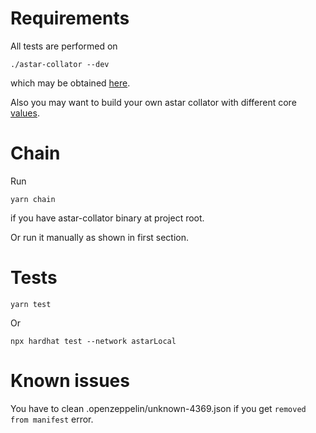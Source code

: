 # Requirements

All tests are performed on
```
./astar-collator --dev
```
which may be obtained [here](https://github.com/AstarNetwork/Astar/releases).

Also you may want to build your own astar collator with different core [values](https://github.com/AstarNetwork/Astar/blob/411b250c49bccf5b6eb9953f7d0718c33065a3e9/runtime/local/src/lib.rs#L361).

# Chain

Run

```
yarn chain
```

if you have astar-collator binary at project root.

Or run it manually as shown in first section.

# Tests

```
yarn test
```

Or

```
npx hardhat test --network astarLocal
```

# Known issues

You have to clean .openzeppelin/unknown-4369.json if you get ```removed from manifest``` error.
